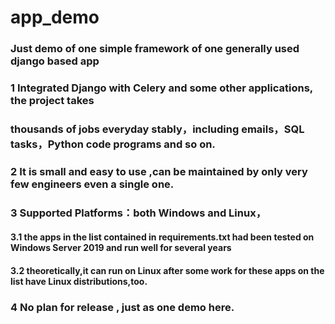 # app_demo
### Just demo of one simple framework of one generally used django based app 
### 1 Integrated Django with Celery and some other applications, the project takes
### thousands of jobs everyday stably，including emails，SQL tasks，Python code programs and so on.
### 2 It is small and easy to use ,can be maintained by only very few engineers even a single one. 
### 3 Supported Platforms：both Windows and Linux，
#### 3.1 the apps in the list contained in requirements.txt had been tested  on Windows Server 2019 and run well for several years
#### 3.2 theoretically,it can run on Linux after some work for these apps on the list have Linux distributions,too.
### 4 No plan for release , just as one demo here.